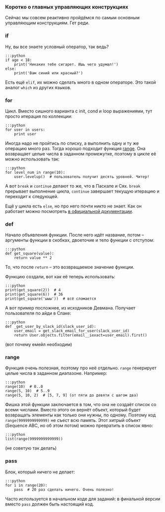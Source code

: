 ### Коротко о главных управляющих конструкциях

Сейчас мы совсем реактивно пройдёмся по самым основным управляющим конструкциям. Гет реди.


### if

Ну, вы все знаете условный оператор, так ведь?

    :::python
    if age < 18:
        print('Никаких тебе сигарет. Ишь чего удумал!')
    else:
        print('Вам синий или красный?')


Есть ещё `elif`, их можно сделать много в одном операторе. Это такой аналог `which` из других языков.


### for

Цикл. Вместо сишного варианта с init, cond и loop выражениями, тут просто итерация по коллекции:

    :::python
    for user in users:
        print user

Иногда надо не пройтись по списку, а выполнить одну и ту же операцию много раз. Тогда хорошо подходит функция
[range](https://docs.python.org/3.5/library/functions.html#func-range). Она возвращает целые числа в заданном промежутке,
поэтому в цикле её можно использовать так:

    :::python
    for level_num in range(10):
        user.levelup()  # пользователь получит десять уровней. Читер!

А вот `break` и `continue` делают то же, что в Паскале и Сях. `break` прерывает выполнение цикла,
`continue` завершает текущую итерацию и переходит к следующей.

Ещё у цикла есть `else`, но про него почти никто не знает. Как он работает можно посмотреть
[в официальной документации](https://docs.python.org/3.5/tutorial/controlflow.html#break-and-continue-statements-and-else-clauses-on-loops).


### def

Начало объявления функции. После него идёт название,
потом – аргументы функции в скобках, двоеточие и тело функции с отступом:

    :::python
    def get_square(value):
        return value ** 2

То, что после `return` – это возвращаемое значение функции.

Функцию создали, вот как её теперь использовать:

    :::python
    print(get_square(2))  # 4
    print(get_square(6))  # 36
    print(get_square('ыыы'))  # всё сломается

А вот пример посложнее, из исходников Девмана. Получает пользователя по айди в Слаке:

    :::python
    def _get_user_by_slack_id(slack_user_id):
        user_email = get_slack_email_for_user(slack_user_id)
        return User.objects.filter(email__iexact=user_email).first()

(вот почему емейл необходим)


### range

Функция очень полезная, поэтому про неё отдельно. `range` генерирует целые числа в заданном диапазоне. Например:

    :::python
    range(10)  # 0..0
    range(5, 10)  # 5..9
    range(5, 10, 2)  # [5, 7, 9] (от пяти до девяти с шагом два)

Фишка этой функции заключается в том, что она не создаёт список со всеми числами.
Вместо этого он вернёт объект, который будет возвращать элементы как только они нужны, по одному.
Поэтому код `range(9999999999999)` не съест всю память.
Этот хитрый объект (Sequence ABC, но об этом потом) можно превратить в список явно:

    :::python
    list(range(9999999999999))

(не советую так делать)


### pass

Блок, который ничего не делает:

    :::python
    for i in range(20):
        pass  # 20 раз сделать ничего. Очень полезно!

Часто используется в начальном коде для заданий: в финальной версии вместо `pass` должен быть настоящий код.